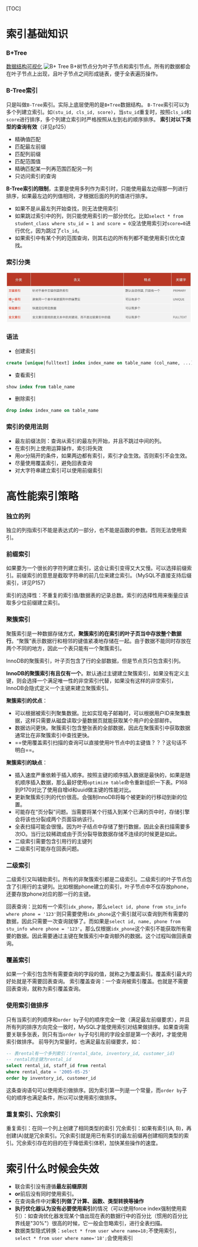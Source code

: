 [TOC]
# 索引基础知识
### B+Tree
[数据结构可视化](https://www.cs.usfca.edu/~galles/visualization/Algorithms.html)
![B+ Tree](imgs/B+树.jpg)
B+树节点分为叶子节点和索引节点。所有的数据都会在叶子节点上出现，且叶子节点之间形成链表，便于全表遍历操作。

### B-Tree索引
只是叫做`B-Tree`索引。实际上底层使用的是`B+Tree`数据结构。
`B-Tree`索引可以为多个列建立索引。如`(stu_id, cls_id, score)`，当`stu_id`重复时，按照`cls_id`和`score`进行排序，多个列建立索引时严格按照从左到右的顺序排序。
**索引对以下类型的查询有效**（详见p125）
* 精确值匹配
* 匹配最左前缀
* 匹配列前缀
* 匹配范围值
* 精确匹配某一列再范围匹配另一列
* 只访问索引的查询

**B-Tree索引的限制**，主要是使用多列作为索引时，只能使用最左边得那一列进行排序，如果最左边的列值相同，才根据后面的列的值进行排序。
* 如果不是从最左列开始查找，则无法使用索引
* 如果跳过索引中的列，则只能使用索引的一部分优化。比如`select * from student_class where stu_id = 1 and score = 0`没法使用索引对`score=0`进行优化，因为跳过了`cls_id`。
* 如果索引中有某个列的范围查询，则其右边的所有列都不能使用索引优化查找。

### 索引分类
![索引分类](imgs/索引分类.jpg)

### 语法
* 创建索引
```sql
create [unique|fulltext] index index_name on table_name (col_name, ...)
```
* 查看索引
```sql
show index from table_name
```
* 删除索引
```sql
drop index index_name on table_name
```

### 索引的使用法则
* 最左前缀法则：查询从索引的最左列开始，并且不跳过中间的列。
* 在索引列上使用运算操作，索引将失效
* 用or分隔开的条件，如果两边都有索引，索引才会生效。否则索引不会生效。
* 尽量使用覆盖索引，避免回表查询
* 对大字符串建立索引可以使用前缀索引
# 高性能索引策略
### 独立的列
独立的列指索引不能是表达式的一部分，也不能是函数的参数。否则无法使用索引。

### 前缀索引
如果要为一个很长的字符列建立索引，这会让索引变得又大又慢。可以选择前缀索引。前缀索引的意思是截取字符串的前几位来建立索引。（MySQL不直接支持后缀索引，详见P157）

索引的选择性：不重复的索引值/数据表的记录总数。索引的选择性用来衡量应该取多少位前缀建立索引。

### 聚簇索引
聚簇索引是一种数据存储方式，**聚簇索引的在索引的叶子页当中存放整个数据行**。“聚簇”表示数据行和相邻的键值紧凑地存储在一起。由于数据不能同时存放在两个不同的地方，因此一个表只能有一个聚簇索引。

InnoDB的聚簇索引，叶子页包含了行的全部数据，但是节点页只包含索引列。

**InnoDB的聚簇索引有且仅有一个**。默认通过主键建立聚簇索引，如果没有定义主键，则会选择一个满足唯一性的非空索引代替，如果没有这样的非空索引，InnoDB会隐式定义一个主键来建立聚簇索引。

**聚簇索引的优点**：
* 可以根据被索引列聚集数据。比如实现电子邮箱时，可以根据用户ID来聚集数据，这样只需要从磁盘读取少量数据页就能获取某个用户的全部邮件。
* 数据访问更快。聚簇索引包含整张表的全部数据，因此在聚簇索引中获取数据通常比在非聚簇索引中查找更快。
* ==使用覆盖索引扫描的查询可以直接使用叶节点中的主键值？？？这句话不明白==。

**聚簇索引的缺点**：
* 插入速度严重依赖于插入顺序。按照主键的顺序插入数据是最快的，如果是随机顺序插入数据，那么最好使用`optimize table`命令重新组织一下表。P168到P170对比了使用自增id和uuid做主键的性能对比。
* 更新聚簇索引列的代价很高。会强制InnoDB将每个被更新的行移动到新的位置。
* 可能存在“页分裂”问题。当需要将某个行插入到某个已满的页中时，存储引擎会将该也分裂成两个页面容纳该行。
* 全表扫描可能会很慢。因为叶子结点中存储了整行数据，因此全表扫描需要多次IO。当行比较稀疏或由于页分裂导致数据存储不连续的时候更是如此。
* 二级索引需要包含引用行的主键列
* 二级索引可能存在回表问题。
### 二级索引
二级索引又叫辅助索引。所有的非聚簇索引都是二级索引。二级索引的叶子节点包含了引用行的主键列。比如根据phone建立的索引，叶子节点中不仅存放phone，还要存放phone对应的那一行的主键。

回表查询：比如有一个索引`idx_phone`，那么`select id, phone from stu_info where phone = '123'`则只需要使用`idx_phone`这个索引就可以查询到所有需要的数据，因此只需要一次查询就够了。而如果是`select id, name, phone from stu_info where phone = '123'`。那么仅根据`idx_phone`这个索引不能获取所有需要的数据。因此需要通过主键在聚簇索引中查询额外的数据。这个过程叫做回表查询。

### 覆盖索引
如果一个索引包含所有需要查询的字段的值，就称之为覆盖索引。覆盖索引最大的好处就是不需要回表查询。
索引覆盖查询：一个查询被索引覆盖。也就是不需要回表查询，就称为索引覆盖查询。

### 使用索引做排序
只有当索引的列顺序和`order by`子句的顺序完全一致（满足最左前缀要求），并且所有列的排序方向完全一致时，MySQL才能使用索引对结果做排序。如果查询需要关联多张表，则只有当`order by`子句引用的字段全部是第一个表时，才能使用索引做排序。
前导列为常量时，也满足最左前缀要求，如：
```sql
-- 表rental有一个多列索引：(rental_date, inventory_id, customer_id)
-- rental的主键为rental_id
select rental_id, staff_id from rental
where rental_date = '2005-05-25'
order by inventory_id, customer_id
```
这条查询语句可以使用索引做排序。因为索引第一列是一个常量，而`order by`子句的顺序也满足条件，所以可以使用索引做排序。

### 重复索引、冗余索引
重复索引：在同一个列上创建了相同类型的索引
冗余索引：如果有索引(A, B)，再创建(A)就是冗余索引。冗余索引就是用已有索引的最左前缀再创建相同类型的索引。冗余索引存在的目的在于降低索引体积，加快某些操作的速度。

# 索引什么时候会失效
* 联合索引没有遵循**最左前缀原则**
* **or**前后没有同时使用索引。
* 在查询条件中对**索引列做了计算、函数、类型转换等操作**
* **执行优化器认为没有必要使用索引**的情况（可以使用force index强制使用索引）：如查询优化器发现某个值出现在表的数据行中的百分比（惯用的百分比界线是"30%"）很高的时候，它一般会忽略索引，进行全表扫描。
* 数据类型隐式转换：`select * from user where name=18;`不使用索引，`select * from user where name='18';`会使用索引